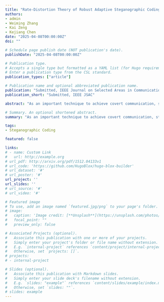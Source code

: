 ```yaml
---
title: "Rate-Distortion Theory of Robust Adaptive Steganographic Coding"
authors:
- admin
- Weiming Zhang
- Kai Zeng
- Kejiang Chen
date: "2025-04-08T00:00:00Z"
doi: ""

# Schedule page publish date (NOT publication's date).
publishDate: "2025-04-08T00:00:00Z"

# Publication type.
# Accepts a single type but formatted as a YAML list (for Hugo requirements).
# Enter a publication type from the CSL standard.
publication_types: ["article"]

# Publication name and optional abbreviated publication name.
publication: "Submitted, IEEE Journal on Selected Areas in Communications"
publication_short: "Submitted, IEEE JSAC"

abstract: "As an important technique to achieve covert communication, steganography has developed greatly in pursuit of the secrecy of concealment suggested by Shannon. The most widely used scheme is called adaptive steganography which is composed of two phases: the distortion calculation phase and the adaptive steganographic coding phase. Conventionally, adaptive steganography assumes a noise-free lossless channel between the sender and the receiver. However, in real-world applications, the stego (cover media with secret messages embedded) would suffer from various lossy operations and be modified during transmission, leading to extraction error at the receiver. In this paper, robust adaptive steganographic coding is considered. We formalize the problem to be a problem of finding the maximum embedding rate of a special communication system with a normalized adaptive distortion function and a non-stationary memoryless sequence of discrete channels such that the secret message can be communicated without error. The theoretical rate-distortion bound of the problem is established which is a great leap forward in the research field of robust steganography. By modeling the noisy channels in real-world applications into non-stationary discrete memoryless channels (DMCs), our bound can be used to evaluate the existing robust methods and will serve as the ultimate goal for the design of new practical robust adaptive steganographic coding algorithms."

# Summary. An optional shortened abstract.
summary: "As an important technique to achieve covert communication, steganography has developed greatly in pursuit of the secrecy of concealment suggested by Shannon. The most widely used scheme is called adaptive steganography which is composed of two phases: the distortion calculation phase and the adaptive steganographic coding phase. Conventionally, adaptive steganography assumes a noise-free lossless channel between the sender and the receiver. However, in real-world applications, the stego (cover media with secret messages embedded) would suffer from various lossy operations and be modified during transmission, leading to extraction error at the receiver. In this paper, robust adaptive steganographic coding is considered. We formalize the problem to be a problem of finding the maximum embedding rate of a special communication system with a normalized adaptive distortion function and a non-stationary memoryless sequence of discrete channels such that the secret message can be communicated without error. The theoretical rate-distortion bound of the problem is established which is a great leap forward in the research field of robust steganography. By modeling the noisy channels in real-world applications into non-stationary discrete memoryless channels (DMCs), our bound can be used to evaluate the existing robust methods and will serve as the ultimate goal for the design of new practical robust adaptive steganographic coding algorithms."

tags:
- Steganographic Coding

featured: false

links:
# - name: Custom Link
#   url: http://example.org
# url_pdf: http://arxiv.org/pdf/1512.04133v1
# url_code: 'https://github.com/HugoBlox/hugo-blox-builder'
# url_dataset: '#'
# url_poster: '#'
url_project: ''
url_slides: ''
# url_source: '#'
# url_video: '#'

# Featured image
# To use, add an image named `featured.jpg/png` to your page's folder. 
# image:
#   caption: 'Image credit: [**Unsplash**](https://unsplash.com/photos/s9CC2SKySJM)'
#   focal_point: ""
#   preview_only: false

# Associated Projects (optional).
#   Associate this publication with one or more of your projects.
#   Simply enter your project's folder or file name without extension.
#   E.g. `internal-project` references `content/project/internal-project/index.md`.
#   Otherwise, set `projects: []`.
# projects:
# - internal-project

# Slides (optional).
#   Associate this publication with Markdown slides.
#   Simply enter your slide deck's filename without extension.
#   E.g. `slides: "example"` references `content/slides/example/index.md`.
#   Otherwise, set `slides: ""`.
# slides: example
---
```

<div style="display:none">
This work is driven by the results in my [previous paper](/publication/conference-paper/) on LLMs.

{{% callout note %}}
Create your slides in Markdown - click the *Slides* button to check out the example.
{{% /callout %}}

Add the publication's **full text** or **supplementary notes** here. You can use rich formatting such as including [code, math, and images](https://docs.hugoblox.com/content/writing-markdown-latex/).
</div>
